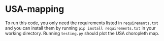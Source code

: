 # USA-mapping

To run this code, you only need the requirements listed in `requirements.txt` and you can install them by running `pip install requirements.txt` in your working directory. Running `testing.py` should plot the USA choropleth map.
